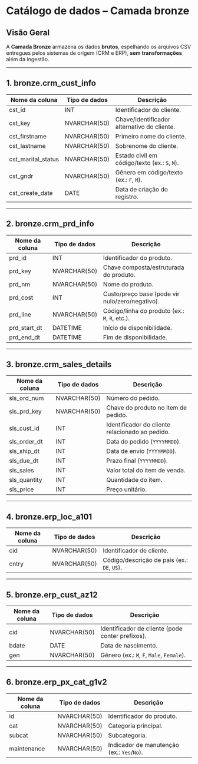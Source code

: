 # Catálogo de dados – Camada bronze

## Visão Geral
A **Camada Bronze** armazena os dados **brutos**, espelhando os arquivos CSV entregues pelos sistemas de origem (CRM e ERP), **sem transformações** além da ingestão.

---

## 1. bronze.crm_cust_info

| Nome da coluna     | Tipo de dados | Descrição |
|--------------------|---------------|-----------|
| cst_id             | INT           | Identificador do cliente. |
| cst_key            | NVARCHAR(50)  | Chave/identificador alternativo do cliente. |
| cst_firstname      | NVARCHAR(50)  | Primeiro nome do cliente. |
| cst_lastname       | NVARCHAR(50)  | Sobrenome do cliente. |
| cst_marital_status | NVARCHAR(50)  | Estado civil em código/texto (ex.: `S`, `M`). |
| cst_gndr           | NVARCHAR(50)  | Gênero em código/texto (ex.: `F`, `M`). |
| cst_create_date    | DATE          | Data de criação do registro. |

---

## 2. bronze.crm_prd_info

| Nome da coluna| Tipo de dados | Descrição |
|---------------|---------------|-----------|
| prd_id        | INT           | Identificador do produto. |
| prd_key       | NVARCHAR(50)  | Chave composta/estruturada do produto. |
| prd_nm        | NVARCHAR(50)  | Nome do produto. |
| prd_cost      | INT           | Custo/preço base (pode vir nulo/zero/negativo). |
| prd_line      | NVARCHAR(50)  | Código/linha do produto (ex.: `M`, `R`, etc.). |
| prd_start_dt  | DATETIME      | Início de disponibilidade. |
| prd_end_dt    | DATETIME      | Fim de disponibilidade. |

---

## 3. bronze.crm_sales_details

| Nome da coluna| Tipo de dados | Descrição |
|---------------|---------------|-----------|
| sls_ord_num   | NVARCHAR(50)  | Número do pedido. |
| sls_prd_key   | NVARCHAR(50)  | Chave do produto no item de pedido. |
| sls_cust_id   | INT           | Identificador do cliente relacionado ao pedido. |
| sls_order_dt  | INT           | Data do pedido (`YYYYMMDD`). |
| sls_ship_dt   | INT           | Data de envio (`YYYYMMDD`). |
| sls_due_dt    | INT           | Prazo final (`YYYYMMDD`). |
| sls_sales     | INT           | Valor total do item de venda. |
| sls_quantity  | INT           | Quantidade do item. |
| sls_price     | INT           | Preço unitário. |

---

## 4. bronze.erp_loc_a101

| Nome da coluna| Tipo de dados | Descrição |
|---------------|---------------|-----------|
| cid           | NVARCHAR(50)  | Identificador de cliente. |
| cntry         | NVARCHAR(50)  | Código/descrição de país (ex.: `DE`, `US`). |

---

## 5. bronze.erp_cust_az12

| Nome da coluna | Tipo de dados | Descrição |
|----------------|---------------|-----------|
| cid            | NVARCHAR(50)  | Identificador de cliente (pode conter prefixos). |
| bdate          | DATE          | Data de nascimento. |
| gen            | NVARCHAR(50)  | Gênero (ex.: `M`, `F`, `Male`, `Female`). |

---

## 6. bronze.erp_px_cat_g1v2

| Nome da coluna | Tipo de dados | Descrição |
|----------------|---------------|-----------|
| id             | NVARCHAR(50)  | Identificador do produto. |
| cat            | NVARCHAR(50)  | Categoria principal. |
| subcat         | NVARCHAR(50)  | Subcategoria. |
| maintenance    | NVARCHAR(50)  | Indicador de manutenção (ex.: `Yes`/`No`). |

